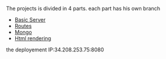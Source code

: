 

The projects is divided in 4 parts. each part has his own branch
- [Basic Server](https://github.com/alihassan0/NodeTutorial/tree/part1)
- [Routes](https://github.com/alihassan0/NodeTutorial/tree/part2)
- [Mongo](https://github.com/alihassan0/NodeTutorial/tree/part3)
- [Html rendering](https://github.com/alihassan0/NodeTutorial/tree/part4)




the deployement IP:34.208.253.75:8080
